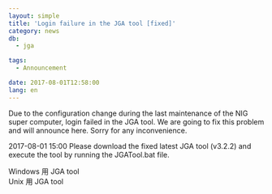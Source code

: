 ```yaml
---
layout: simple
title: 'Login failure in the JGA tool [fixed]'
category: news
db:
  - jga

tags:
  - Announcement

date: 2017-08-01T12:58:00
lang: en
---
```


<p>Due to the configuration change during the last maintenance of the NIG super computer, login failed in the JGA tool. We are going to fix this problem and will announce here. Sorry for any inconvenience.</p>

<p>2017-08-01 15:00 Please download the fixed latest JGA tool (v3.2.2) and execute the tool by running the JGATool.bat file.</p>

<p>Windows 用 JGA tool<br>Unix 用 JGA tool</p>
